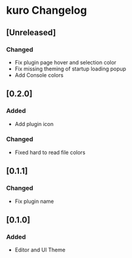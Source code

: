 <!-- Keep a Changelog guide -> https://keepachangelog.com -->

# kuro Changelog

## [Unreleased]
### Changed
- Fix plugin page hover and selection color
- Fix missing theming of startup loading popup
- Add Console colors

## [0.2.0]
### Added 
- Add plugin icon
### Changed
- Fixed hard to read file colors

## [0.1.1]
### Changed
- Fix plugin name

## [0.1.0]
### Added
- Editor and UI Theme
